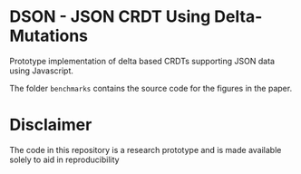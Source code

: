 # DSON - JSON CRDT Using Delta-Mutations

Prototype implementation of delta based CRDTs supporting JSON data using Javascript.

The folder `benchmarks` contains the source code for the figures in the paper.

# Disclaimer 

The code in this repository is a research prototype and is made available solely to aid in reproducibility